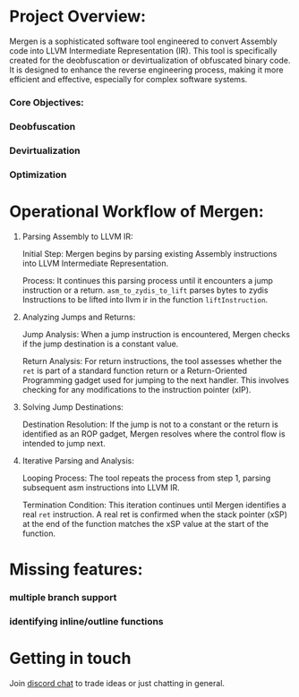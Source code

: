 # Project Overview:
Mergen is a sophisticated software tool engineered to convert Assembly code into LLVM Intermediate Representation (IR). This tool is specifically created for the deobfuscation or devirtualization of obfuscated binary code. It is designed to enhance the reverse engineering process, making it more efficient and effective, especially for complex software systems.

### Core Objectives:

### Deobfuscation

### Devirtualization

### Optimization


# Operational Workflow of Mergen:
1. Parsing Assembly to LLVM IR:

    Initial Step: Mergen begins by parsing existing Assembly instructions into LLVM Intermediate Representation.

    Process: It continues this parsing process until it encounters a jump instruction or a return. `asm_to_zydis_to_lift` parses bytes to zydis Instructions to be lifted into llvm ir in the function `liftInstruction`. 

2. Analyzing Jumps and Returns:

    Jump Analysis: When a jump instruction is encountered, Mergen checks if the jump destination is a constant value.

    Return Analysis: For return instructions, the tool assesses whether the `ret` is part of a standard function return or a Return-Oriented Programming gadget used for jumping to the next handler. This involves checking for any modifications to the instruction pointer (xIP).

3. Solving Jump Destinations:

    Destination Resolution: If the jump is not to a constant or the return is identified as an ROP gadget, Mergen resolves where the control flow is intended to jump next.

4. Iterative Parsing and Analysis:

    Looping Process: The tool repeats the process from step 1, parsing subsequent asm instructions into LLVM IR.

    Termination Condition: This iteration continues until Mergen identifies a real `ret` instruction. A real ret is confirmed when the stack pointer (xSP) at the end of the function matches the xSP value at the start of the function.


# Missing features:

### multiple branch support

### identifying inline/outline functions



# Getting in touch
Join [discord chat](https://discord.gg/e3eftYguqB) to trade ideas or just chatting in general.
